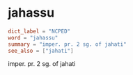 # jahassu

``` toml
dict_label = "NCPED"
word = "jahassu"
summary = "imper. pr. 2 sg. of jahati"
see_also = ["jahati"]
```

imper. pr. 2 sg. of jahati


